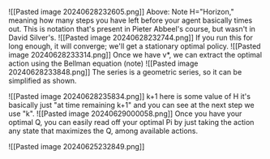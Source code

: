 
![[Pasted image 20240628232605.png]]
Above: Note H="Horizon," meaning how many steps you have left before your agent basically times out. This is notation that's present in Pieter Abbeel's course, but wasn't in David Silver's.
![[Pasted image 20240628232744.png]]
 If you run this for long enough, it will converge; we'll get a stationary optimal policy.
 ![[Pasted image 20240628233314.png]]
Once we have v*, we can extract the optimal action using the Bellman equation (note)
![[Pasted image 20240628233848.png]]
The series is a geometric series, so it can be simplified as shown.

![[Pasted image 20240628235834.png]]
 k+1 here is some value of H it's basically just "at time remaining k+1" and you can see at the next step we use "k".
 ![[Pasted image 20240629000058.png]]
Once you have your optimal Q, you can easily read off your optimal Pi by just taking the action any state that maximizes the Q, among available actions.



![[Pasted image 20240625232849.png]]